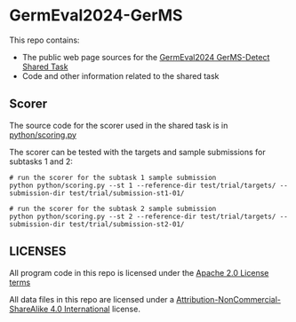 # GermEval2024-GerMS

This repo contains:

* The public web page sources for the [GermEval2024 GerMS-Detect Shared Task](https://ofai.github.io/GermEval2024-GerMS/)
* Code and other information related to the shared task


## Scorer

The source code for the scorer used in the shared task is in 
[python/scoring.py](python/scoring.py)

The scorer can be tested with the targets and sample submissions for subtasks 1 and 2:

```
# run the scorer for the subtask 1 sample submission
python python/scoring.py --st 1 --reference-dir test/trial/targets/ --submission-dir test/trial/submission-st1-01/

# run the scorer for the subtask 2 sample submission
python python/scoring.py --st 2 --reference-dir test/trial/targets/ --submission-dir test/trial/submission-st2-01/
```

## LICENSES

All program code in this repo is licensed under the [Apache 2.0 License terms](https://www.apache.org/licenses/LICENSE-2.0)

All data files in this repo are licensed under a [Attribution-NonCommercial-ShareAlike 4.0 International](https://creativecommons.org/licenses/by-nc-sa/4.0/deed.en) license.


